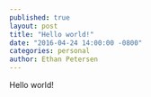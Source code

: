 ```yaml
---
published: true
layout: post
title: "Hello world!"
date: "2016-04-24 14:00:00 -0800"
categories: personal
author: Ethan Petersen
---
```

Hello world!
